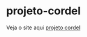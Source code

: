# projeto-cordel
Veja o site aqui
<a href="https://systemnegro.github.io/projeto-cordel/"> projeto cordel </a>
